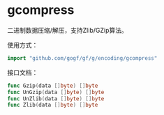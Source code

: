 # gcompress

二进制数据压缩/解压，支持Zlib/GZip算法。

使用方式：
```go
import "github.com/gogf/gf/g/encoding/gcompress"
```

接口文档：
```go
func Gzip(data []byte) []byte
func UnGzip(data []byte) []byte
func UnZlib(data []byte) []byte
func Zlib(data []byte) []byte
```